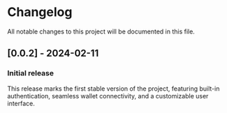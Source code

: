# Changelog

All notable changes to this project will be documented in this file.

## [0.0.2] - 2024-02-11

### Initial release

This release marks the first stable version of the project, featuring built-in authentication, seamless wallet connectivity, and a customizable user interface.
